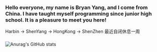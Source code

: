 ### Hello everyone, my name is Bryan Yang, and I come from China. I have taught myself programming since junior high school. It is a pleasure to meet you here!
Harbin -> ShenYang -> HongKong -> ShenZhen
最近自闭休息一周
### 
![Anurag's GitHub stats](https://github-readme-stats.vercel.app/api?username=DaZuiZui&count_private=true)
 
